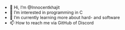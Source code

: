 - 👋 Hi, I’m @Innocentkhajit
- 👀 I’m interested in programming in C
- 🌱 I’m currently learning more about hard- and software
- 📫 How to reach me via GitHub of Discord

<!---
Innocentkhajit/Innocentkhajit is a ✨ special ✨ repository because its `README.md` (this file) appears on your GitHub profile.
You can click the Preview link to take a look at your changes.
--->
